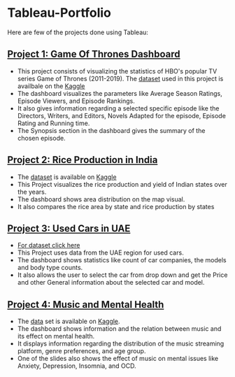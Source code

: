 # Tableau-Portfolio

Here are few of the projects done using Tableau:

## [Project 1: Game Of Thrones Dashboard](https://public.tableau.com/app/profile/mohammed.tanzeel/viz/GameofThrones_16842333948890/Dashboard1)

* This project consists of visualizing the statistics of HBO's popular TV series Game of Thrones (2011-2019). The [dataset](https://www.kaggle.com/datasets/ca187be982b5ac45ad5e1f44c29b9d079e29b51b0928fec30b1d8de71976eda9) used in this project is availbale on the [Kaggle](https://www.kaggle.com/datasets/ca187be982b5ac45ad5e1f44c29b9d079e29b51b0928fec30b1d8de71976eda9)
* The dashboard visualizes the parameters like Average Season Ratings, Episode Viewers, and Episode Rankings.
* It also gives information regarding a selected specific episode like the Directors, Writers, and Editors, Novels Adapted for the episode, Episode Rating and Running time.
* The Synopsis section in the dashboard gives the summary of the chosen episode.

## [Project 2: Rice Production in India](https://public.tableau.com/app/profile/mohammed.tanzeel/viz/RiceProductioninIndia_16841646588010/Dashboard1)

* The [dataset](https://www.kaggle.com/datasets/ankanhore545/district-wise-major-crops-production-in-india) is available on [Kaggle](https://www.kaggle.com/datasets/ankanhore545/district-wise-major-crops-production-in-india)
* This Project visualizes the rice production and yield of Indian states over the years.
* The dashboard shows area distribution on the map visual.
* It also compares the rice area by state and rice production by states

## [Project 3: Used Cars in UAE](https://public.tableau.com/app/profile/mohammed.tanzeel/viz/UsedCarsinUAE/Dashboard1)
* [For dataset click here](https://docs.google.com/spreadsheets/d/1QLFB9ZTD_aJIk5qaQxqZR1PBSTmxBEHWbDvoXn0nYBU/edit?usp=sharing)
* This Project uses data from the UAE region for used cars.
* The dashboard shows statistics like count of car companies, the models and body type counts.
* It also allows the user to select the car from drop down and get the Price and other General information about the selected car and model.

## [Project 4: Music and Mental Health](https://public.tableau.com/app/profile/mohammed.tanzeel/viz/MusicandMentalhealth_16840743295360/Story1)

* The [data](https://www.kaggle.com/datasets/catherinerasgaitis/mxmh-survey-results) set is available on [Kaggle](https://www.kaggle.com/datasets/catherinerasgaitis/mxmh-survey-results).
* The dashboard shows information and the relation between music and its effect on mental health.
* It displays information regarding the distribution of the music streaming platform, genre preferences, and age group.
* One of the slides also shows the effect of music on mental issues like Anxiety, Depression, Insomnia, and OCD.
  
